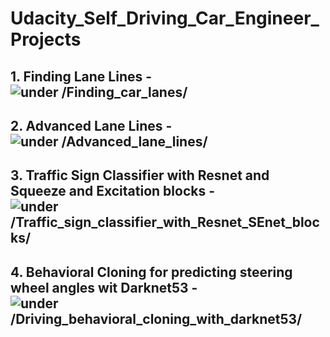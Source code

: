 # Udacity_Self_Driving_Car_Engineer_Projects

## 1. Finding Lane Lines - ![under /Finding_car_lanes/](https://github.com/YJAJ/Udacity_Self_Driving_Car_Engineer_Projects/tree/master/Finding_car_lanes)

## 2. Advanced Lane Lines - ![under /Advanced_lane_lines/](https://github.com/YJAJ/Udacity_Self_Driving_Car_Engineer_Projects/tree/master/Advanced_lane_lines)

## 3. Traffic Sign Classifier with Resnet and Squeeze and Excitation blocks - ![under /Traffic_sign_classifier_with_Resnet_SEnet_blocks/](https://github.com/YJAJ/Udacity_Self_Driving_Car_Engineer_Projects/tree/master/Traffic_sign_classifier_with_Resnet_SEnet_blocks)

## 4. Behavioral Cloning for predicting steering wheel angles wit Darknet53 - ![under /Driving_behavioral_cloning_with_darknet53/](https://github.com/YJAJ/Udacity_Self_Driving_Car_Engineer_Projects/tree/master/Driving_behavioral_cloning_with_darknet53)
